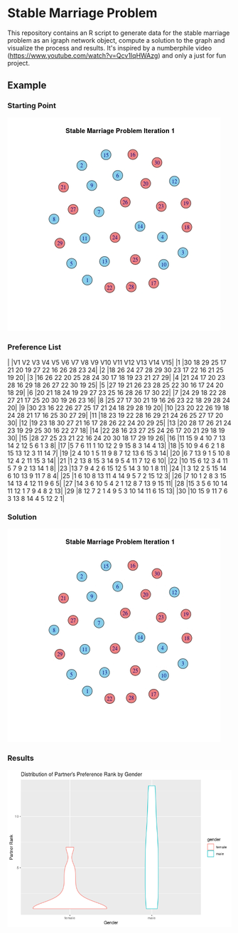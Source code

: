 # Stable Marriage Problem

This repository contains an R script to generate data for the stable marriage problem as an igraph network object, compute a solution to the graph and visualize the process and results. It's inspired by a numberphile video (https://www.youtube.com/watch?v=Qcv1IqHWAzg) and only a just for fun project.

## Example

### Starting Point

![](/network1.jpeg)

### Preference List

	
|   |V1 V2  V3  V4  V5  V6  V7  V8  V9 V10 V11 V12  V13 V14 V15|
|1  |30	18	29	25	17	21	20	19	27	22	16	26	28	23	24|
|2  |18	26	24	27	28	29	30	23	17	22	16	21	25	19	20|
|3  |16	26	22	20	25	28	24	30	17	18	19	23	21	27	29|
|4  |21	24	17	20	23	28	16	29	18	26	27	22	30	19	25|
|5  |27	19	21	26	23	28	25	22	30	16	17	24	20	18	29|
|6  |20	21	18	24	19	29	27	23	25	16	28	26	17	30	22|
|7  |24	29	18	22	28	27	21	17	25	20	30	19	26	23	16|
|8  |25	27	17	30	21	19	16	26	23	22	18	29	28	24	20|
|9  |30	23	16	22	26	27	25	17	21	24	18	29	28	19	20|
|10	|23	20	22	26	19	18	24	28	21	17	16	25	30	27	29|
|11	|18	23	19	22	28	16	29	21	24	26	25	27	17	20	30|
|12	|19	23	18	30	27	21	16	17	28	26	22	24	20	29	25|
|13	|20	28	17	26	21	24	23	19	29	25	30	16	22	27	18|
|14	|22	28	16	23	27	25	24	26	17	20	21	29	18	19	30|
|15	|28	27	25	23	21	22	16	24	20	30	18	17	29	19	26|
|16	|11	15	9	4	10	7	13	14	2	12	5	6	1	3	8|
|17	|5	7	6	11	1	10	12	2	9	15	8	3	14	4	13|
|18	|5	10	9	4	6	2	1	8	15	13	12	3	11	14	7|
|19	|2	4	10	1	5	11	9	8	7	12	13	6	15	3	14|
|20	|6	7	13	9	1	5	10	8	12	4	2	11	15	3	14|
|21	|1	2	13	8	15	3	14	9	5	4	11	7	12	6	10|
|22	|10	15	6	12	3	4	11	5	7	9	2	13	14	1	8|
|23	|13	7	9	4	2	6	15	12	5	14	3	10	1	8	11|
|24	|1	3	12	2	5	15	14	6	10	13	9	11	7	8	4|
|25	|1	6	10	8	13	11	4	14	9	5	7	2	15	12	3|
|26	|7	10	1	2	8	3	15	14	13	4	12	11	9	6	5|
|27	|14	3	6	10	5	4	2	1	12	8	7	13	9	15	11|
|28	|15	3	5	6	10	14	11	12	1	7	9	4	8	2	13|
|29	|8	12	7	2	1	4	9	5	3	10	14	11	6	15	13|
|30	|10	15	9	11	7	6	3	13	8	14	4	5	12	2	1|

### Solution

![](Network.gif)

### Results

![](/RankDistribution.png)


